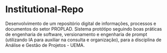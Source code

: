 # Institutional-Repo
Desenvolvimento de  um repositório digital de informações, processos e documentos do setor PROPLAD. Sistema protótipo seguindo boas práticas de engenharia de software, versionamento e engenharia de prompt (utilizando IA para auxiliar na consulta e organização), para a disciplina de Análise e Gestão de Projetos - UEMA.
